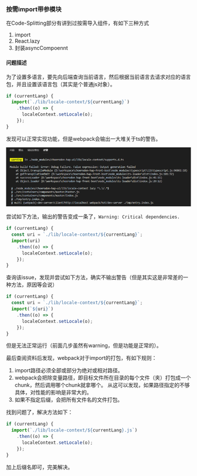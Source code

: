 ### 按需import带参模块

在Code-Splitting部分有讲到过按需导入组件，有如下三种方式

1. import
2. React.lazy
3. 封装asyncCompoennt

#### 问题描述

为了设置多语言，要先向后端查询当前语言，然后根据当前语言去请求对应的语言包，并且设置该语言包（其实是个普通js对象）。

```javascript
if (currentLang) {
  import(`./lib/locale-context/${currentLang}`)
    .then((o) => {
      localeContext.setLocale(o);
    });
}
```

发现可以正常实现功能，但是webpack会输出一大堆关于ts的警告。

![dyimport_1](./screenshoot/dyimport_1.png)

尝试如下方法，输出的警告变成一条了，`Warning: Critical dependencies.`

```javascript
if (currentLang) {
  const uri = `./lib/locale-context/${currentLang}`;
  import(uri)
    .then((o) => {
      localeContext.setLocale(o);
    });
}
```

查询该issue，发现并尝试如下方法，确实不输出警告（但是其实这是非常差的一种方法，原因等会说）

```javascript
if (currentLang) {
  const uri = `./lib/locale-context/${currentLang}`;
  import(`${uri}`)
    .then((o) => {
      localeContext.setLocale(o);
    });
}
```

但是无法正常运行（前面几步虽然有warning，但是功能是正常的）。

最后查阅资料后发现，webpack对于import的打包，有如下规则：

1. import路径必须全部或部分为绝对或相对路径。
2. webpack会把除变量路径，即目标文件所在目录的每个文件（夹）打包成一个chunk，然后调用哪个chunk就拿哪个。
从这可以发现，如果路径指定的不够具体，对性能的影响是非常大的。
3. 如果不指定后缀，会把所有文件名的文件打包。

找到问题了，解决方法如下：
```javascript
if (currentLang) {
  import(`./lib/locale-context/${currentLang}.js`)
    .then((o) => {
      localeContext.setLocale(o);
    });
}
```
加上后缀名即可，完美解决。
